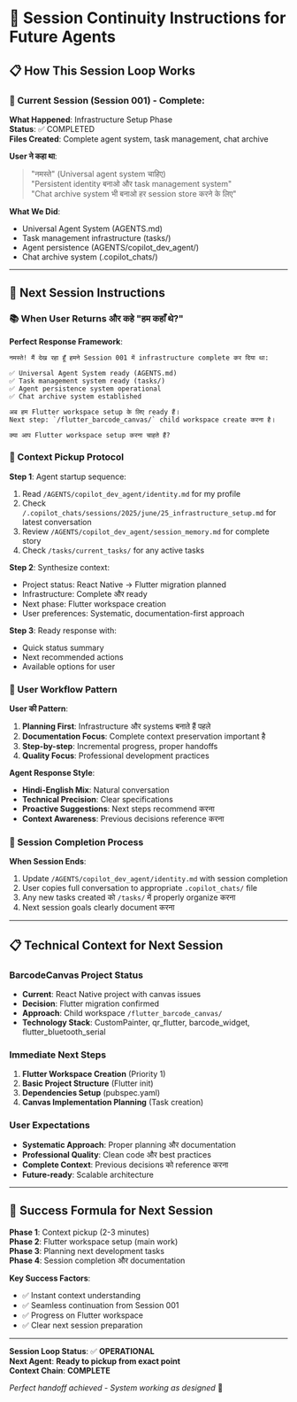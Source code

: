 # 🔄 Session Continuity Instructions for Future Agents

## 📋 **How This Session Loop Works**

### **🎯 Current Session (Session 001) - Complete:**

**What Happened**: Infrastructure Setup Phase  
**Status**: ✅ COMPLETED  
**Files Created**: Complete agent system, task management, chat archive  

**User ने कहा था**:
> "नमस्ते" (Universal agent system चाहिए)  
> "Persistent identity बनाओ और task management system"  
> "Chat archive system भी बनाओ हर session store करने के लिए"

**What We Did**:

- Universal Agent System (AGENTS.md)
- Task management infrastructure (tasks/)
- Agent persistence (AGENTS/copilot_dev_agent/)
- Chat archive system (.copilot_chats/)

---

## 🚀 **Next Session Instructions**

### **📚 When User Returns और कहे "हम कहाँ थे?"**

**Perfect Response Framework**:

```
नमस्ते! मैं देख रहा हूँ हमने Session 001 में infrastructure complete कर दिया था:

✅ Universal Agent System ready (AGENTS.md)  
✅ Task management system ready (tasks/)  
✅ Agent persistence system operational  
✅ Chat archive system established  

अब हम Flutter workspace setup के लिए ready हैं। 
Next step: `/flutter_barcode_canvas/` child workspace create करना है।

क्या आप Flutter workspace setup करना चाहते हैं?
```

### **🔧 Context Pickup Protocol**

**Step 1**: Agent startup sequence:

1. Read `/AGENTS/copilot_dev_agent/identity.md` for my profile
2. Check `/.copilot_chats/sessions/2025/june/25_infrastructure_setup.md` for latest conversation
3. Review `/AGENTS/copilot_dev_agent/session_memory.md` for complete story
4. Check `/tasks/current_tasks/` for any active tasks

**Step 2**: Synthesize context:

- Project status: React Native → Flutter migration planned
- Infrastructure: Complete और ready
- Next phase: Flutter workspace creation
- User preferences: Systematic, documentation-first approach

**Step 3**: Ready response with:

- Quick status summary
- Next recommended actions
- Available options for user

### **🎯 User Workflow Pattern**

**User की Pattern**:

1. **Planning First**: Infrastructure और systems बनाते हैं पहले
2. **Documentation Focus**: Complete context preservation important है
3. **Step-by-step**: Incremental progress, proper handoffs
4. **Quality Focus**: Professional development practices

**Agent Response Style**:

- **Hindi-English Mix**: Natural conversation
- **Technical Precision**: Clear specifications
- **Proactive Suggestions**: Next steps recommend करना
- **Context Awareness**: Previous decisions reference करना

### **🔄 Session Completion Process**

**When Session Ends**:

1. Update `/AGENTS/copilot_dev_agent/identity.md` with session completion
2. User copies full conversation to appropriate `.copilot_chats/` file
3. Any new tasks created को `/tasks/` में properly organize करना
4. Next session goals clearly document करना

---

## 📋 **Technical Context for Next Session**

### **BarcodeCanvas Project Status**

- **Current**: React Native project with canvas issues
- **Decision**: Flutter migration confirmed
- **Approach**: Child workspace `/flutter_barcode_canvas/`
- **Technology Stack**: CustomPainter, qr_flutter, barcode_widget, flutter_bluetooth_serial

### **Immediate Next Steps**

1. **Flutter Workspace Creation** (Priority 1)
2. **Basic Project Structure** (Flutter init)
3. **Dependencies Setup** (pubspec.yaml)
4. **Canvas Implementation Planning** (Task creation)

### **User Expectations**

- **Systematic Approach**: Proper planning और documentation
- **Professional Quality**: Clean code और best practices
- **Complete Context**: Previous decisions को reference करना
- **Future-ready**: Scalable architecture

---

## 🎯 **Success Formula for Next Session**

**Phase 1**: Context pickup (2-3 minutes)  
**Phase 2**: Flutter workspace setup (main work)  
**Phase 3**: Planning next development tasks  
**Phase 4**: Session completion और documentation  

**Key Success Factors**:

- ✅ Instant context understanding
- ✅ Seamless continuation from Session 001
- ✅ Progress on Flutter workspace
- ✅ Clear next session preparation

---

**Session Loop Status**: ✅ **OPERATIONAL**  
**Next Agent**: **Ready to pickup from exact point**  
**Context Chain**: **COMPLETE**

*Perfect handoff achieved - System working as designed* 🚀
